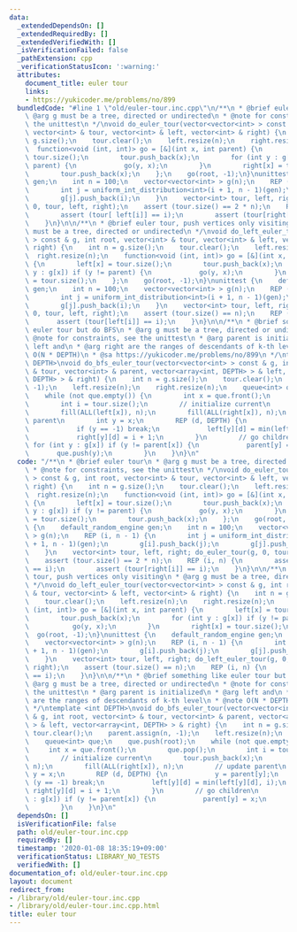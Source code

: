 ```yaml
---
data:
  _extendedDependsOn: []
  _extendedRequiredBy: []
  _extendedVerifiedWith: []
  _isVerificationFailed: false
  _pathExtension: cpp
  _verificationStatusIcon: ':warning:'
  attributes:
    document_title: euler tour
    links:
    - https://yukicoder.me/problems/no/899
  bundledCode: "#line 1 \"old/euler-tour.inc.cpp\"\n/**\n * @brief euler tour\n *\
    \ @arg g must be a tree, directed or undirected\n * @note for constraints, see\
    \ the unittest\n */\nvoid do_euler_tour(vector<vector<int> > const & g, int root,\
    \ vector<int> & tour, vector<int> & left, vector<int> & right) {\n    int n =\
    \ g.size();\n    tour.clear();\n    left.resize(n);\n    right.resize(n);\n  \
    \  function<void (int, int)> go = [&](int x, int parent) {\n        left[x] =\
    \ tour.size();\n        tour.push_back(x);\n        for (int y : g[x]) if (y !=\
    \ parent) {\n            go(y, x);\n        }\n        right[x] = tour.size();\n\
    \        tour.push_back(x);\n    };\n    go(root, -1);\n}\nunittest {\n    default_random_engine\
    \ gen;\n    int n = 100;\n    vector<vector<int> > g(n);\n    REP (i, n - 1) {\n\
    \        int j = uniform_int_distribution<int>(i + 1, n - 1)(gen);\n        g[i].push_back(j);\n\
    \        g[j].push_back(i);\n    }\n    vector<int> tour, left, right; do_euler_tour(g,\
    \ 0, tour, left, right);\n    assert (tour.size() == 2 * n);\n    REP (i, n) {\n\
    \        assert (tour[ left[i]] == i);\n        assert (tour[right[i]] == i);\n\
    \    }\n}\n\n/**\n * @brief euler tour, push vertices only visiting\n * @arg g\
    \ must be a tree, directed or undirected\n */\nvoid do_left_euler_tour(vector<vector<int>\
    \ > const & g, int root, vector<int> & tour, vector<int> & left, vector<int> &\
    \ right) {\n    int n = g.size();\n    tour.clear();\n    left.resize(n);\n  \
    \  right.resize(n);\n    function<void (int, int)> go = [&](int x, int parent)\
    \ {\n        left[x] = tour.size();\n        tour.push_back(x);\n        for (int\
    \ y : g[x]) if (y != parent) {\n            go(y, x);\n        }\n        right[x]\
    \ = tour.size();\n    };\n    go(root, -1);\n}\nunittest {\n    default_random_engine\
    \ gen;\n    int n = 100;\n    vector<vector<int> > g(n);\n    REP (i, n - 1) {\n\
    \        int j = uniform_int_distribution<int>(i + 1, n - 1)(gen);\n        g[i].push_back(j);\n\
    \        g[j].push_back(i);\n    }\n    vector<int> tour, left, right; do_left_euler_tour(g,\
    \ 0, tour, left, right);\n    assert (tour.size() == n);\n    REP (i, n) {\n \
    \       assert (tour[left[i]] == i);\n    }\n}\n\n/**\n * @brief something like\
    \ euler tour but do BFS\n * @arg g must be a tree, directed or undirected\n *\
    \ @note for constraints, see the unittest\n * @arg parent is initialized\n * @arg\
    \ left and\n * @arg right are the ranges of descendants of k-th level\n * @note\
    \ O(N * DEPTH)\n * @sa https://yukicoder.me/problems/no/899\n */\ntemplate <int\
    \ DEPTH>\nvoid do_bfs_euler_tour(vector<vector<int> > const & g, int root, vector<int>\
    \ & tour, vector<int> & parent, vector<array<int, DEPTH> > & left, vector<array<int,\
    \ DEPTH> > & right) {\n    int n = g.size();\n    tour.clear();\n    parent.assign(n,\
    \ -1);\n    left.resize(n);\n    right.resize(n);\n    queue<int> que;\n    que.push(root);\n\
    \    while (not que.empty()) {\n        int x = que.front();\n        que.pop();\n\
    \        int i = tour.size();\n        // initialize current\n        tour.push_back(x);\n\
    \        fill(ALL(left[x]), n);\n        fill(ALL(right[x]), n);\n        // update\
    \ parent\n        int y = x;\n        REP (d, DEPTH) {\n            y = parent[y];\n\
    \            if (y == -1) break;\n            left[y][d] = min(left[y][d], i);\n\
    \            right[y][d] = i + 1;\n        }\n        // go children\n       \
    \ for (int y : g[x]) if (y != parent[x]) {\n            parent[y] = x;\n     \
    \       que.push(y);\n        }\n    }\n}\n"
  code: "/**\n * @brief euler tour\n * @arg g must be a tree, directed or undirected\n\
    \ * @note for constraints, see the unittest\n */\nvoid do_euler_tour(vector<vector<int>\
    \ > const & g, int root, vector<int> & tour, vector<int> & left, vector<int> &\
    \ right) {\n    int n = g.size();\n    tour.clear();\n    left.resize(n);\n  \
    \  right.resize(n);\n    function<void (int, int)> go = [&](int x, int parent)\
    \ {\n        left[x] = tour.size();\n        tour.push_back(x);\n        for (int\
    \ y : g[x]) if (y != parent) {\n            go(y, x);\n        }\n        right[x]\
    \ = tour.size();\n        tour.push_back(x);\n    };\n    go(root, -1);\n}\nunittest\
    \ {\n    default_random_engine gen;\n    int n = 100;\n    vector<vector<int>\
    \ > g(n);\n    REP (i, n - 1) {\n        int j = uniform_int_distribution<int>(i\
    \ + 1, n - 1)(gen);\n        g[i].push_back(j);\n        g[j].push_back(i);\n\
    \    }\n    vector<int> tour, left, right; do_euler_tour(g, 0, tour, left, right);\n\
    \    assert (tour.size() == 2 * n);\n    REP (i, n) {\n        assert (tour[ left[i]]\
    \ == i);\n        assert (tour[right[i]] == i);\n    }\n}\n\n/**\n * @brief euler\
    \ tour, push vertices only visiting\n * @arg g must be a tree, directed or undirected\n\
    \ */\nvoid do_left_euler_tour(vector<vector<int> > const & g, int root, vector<int>\
    \ & tour, vector<int> & left, vector<int> & right) {\n    int n = g.size();\n\
    \    tour.clear();\n    left.resize(n);\n    right.resize(n);\n    function<void\
    \ (int, int)> go = [&](int x, int parent) {\n        left[x] = tour.size();\n\
    \        tour.push_back(x);\n        for (int y : g[x]) if (y != parent) {\n \
    \           go(y, x);\n        }\n        right[x] = tour.size();\n    };\n  \
    \  go(root, -1);\n}\nunittest {\n    default_random_engine gen;\n    int n = 100;\n\
    \    vector<vector<int> > g(n);\n    REP (i, n - 1) {\n        int j = uniform_int_distribution<int>(i\
    \ + 1, n - 1)(gen);\n        g[i].push_back(j);\n        g[j].push_back(i);\n\
    \    }\n    vector<int> tour, left, right; do_left_euler_tour(g, 0, tour, left,\
    \ right);\n    assert (tour.size() == n);\n    REP (i, n) {\n        assert (tour[left[i]]\
    \ == i);\n    }\n}\n\n/**\n * @brief something like euler tour but do BFS\n *\
    \ @arg g must be a tree, directed or undirected\n * @note for constraints, see\
    \ the unittest\n * @arg parent is initialized\n * @arg left and\n * @arg right\
    \ are the ranges of descendants of k-th level\n * @note O(N * DEPTH)\n * @sa https://yukicoder.me/problems/no/899\n\
    \ */\ntemplate <int DEPTH>\nvoid do_bfs_euler_tour(vector<vector<int> > const\
    \ & g, int root, vector<int> & tour, vector<int> & parent, vector<array<int, DEPTH>\
    \ > & left, vector<array<int, DEPTH> > & right) {\n    int n = g.size();\n   \
    \ tour.clear();\n    parent.assign(n, -1);\n    left.resize(n);\n    right.resize(n);\n\
    \    queue<int> que;\n    que.push(root);\n    while (not que.empty()) {\n   \
    \     int x = que.front();\n        que.pop();\n        int i = tour.size();\n\
    \        // initialize current\n        tour.push_back(x);\n        fill(ALL(left[x]),\
    \ n);\n        fill(ALL(right[x]), n);\n        // update parent\n        int\
    \ y = x;\n        REP (d, DEPTH) {\n            y = parent[y];\n            if\
    \ (y == -1) break;\n            left[y][d] = min(left[y][d], i);\n           \
    \ right[y][d] = i + 1;\n        }\n        // go children\n        for (int y\
    \ : g[x]) if (y != parent[x]) {\n            parent[y] = x;\n            que.push(y);\n\
    \        }\n    }\n}\n"
  dependsOn: []
  isVerificationFile: false
  path: old/euler-tour.inc.cpp
  requiredBy: []
  timestamp: '2020-01-08 18:35:19+09:00'
  verificationStatus: LIBRARY_NO_TESTS
  verifiedWith: []
documentation_of: old/euler-tour.inc.cpp
layout: document
redirect_from:
- /library/old/euler-tour.inc.cpp
- /library/old/euler-tour.inc.cpp.html
title: euler tour
---
```

